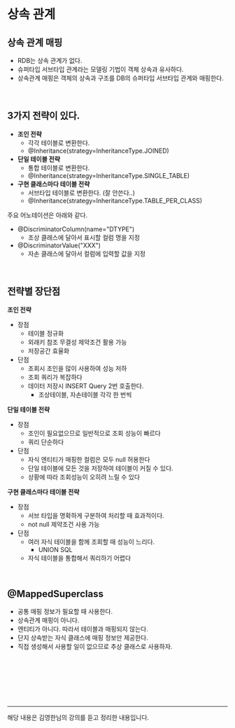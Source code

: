 # 상속 관계 

## 상속 관계 매핑
- RDB는 상속 관계가 없다.
- 슈퍼타입 서브타입 관계라는 모델링 기법이 객체 상속과 유사하다.
- 상속관계 매핑은 객체의 상속과 구조를 DB의 슈퍼타입 서브타입 관계와 매핑한다.

<br>

## 3가지 전략이 있다.
- <b>조인 전략</b>
  - 각각 테이블로 변환한다.
  - @Inheritance(strategy=InheritanceType.JOINED)
- <b>단일 테이블 전략</b>
  - 통합 테이블로 변환한다.
  - @Inheritance(strategy=InheritanceType.SINGLE_TABLE)
- <b>구현 클래스마다 테이블 전략</b>
  - 서브타입 테이블로 변환한다. (잘 안쓴다..)
  - @Inheritance(strategy=InheritanceType.TABLE_PER_CLASS)

주요 어노테이션은 아래와 같다.
- @DiscriminatorColumn(name="DTYPE")
  - 조상 클래스에 달아서 표시할 컬럼 명을 지정
- @DiscriminatorValue("XXX")
  - 자손 클래스에 달아서 컬럼에 입력할 값을 지정


<br>

## 전략별 장단점
<b>조인 전략</b>
- 장점
  - 테이블 정규화
  - 외래키 참조 무결성 제약조건 활용 가능
  - 저장공간 효율화
- 단점
  - 조회시 조인을 많이 사용하여 성능 저하
  - 조회 쿼리가 복잡하다
  - 데이터 저장시 INSERT Query 2번 호출한다.
    - 조상테이블, 자손테이블 각각 한 번씩

<b>단일 테이블 전략</b>
- 장점
  - 조인이 필요없으므로 일반적으로 조회 성능이 빠르다
  - 쿼리 단순하다
- 단점
  - 자식 엔티티가 매핑한 컬럼은 모두 null 허용한다
  - 단일 테이블에 모든 것을 저장하여 테이블이 커질 수 있다.
  - 상황에 따라 조회성능이 오히려 느릴 수 있다

<b>구현 클래스마다 테이블 전략</b>
- 장점
  - 서브 타입을 명확하게 구분하여 처리할 때 효과적이다.
  - not null 제약조건 사용 가능
- 단점
  - 여러 자식 테이블을 함께 조회할 때 성능이 느리다.
    - UNION SQL
  - 자식 테이블을 통합해서 쿼리하기 어렵다

<br>

## @MappedSuperclass
- 공통 매핑 정보가 필요할 때 사용한다.
- 상속관계 매핑이 아니다.
- 엔티티가 아니다. 따라서 테이블과 매핑되지 않는다.
- 단지 상속받는 자식 클래스에 매핑 정보만 제공한다.
- 직접 생성해서 사용할 일이 없으므로 추상 클래스로 사용하자.

<br>

















<br><br><br><br>

---

해당 내용은 김영한님의 강의를 듣고 정리한 내용입니다.